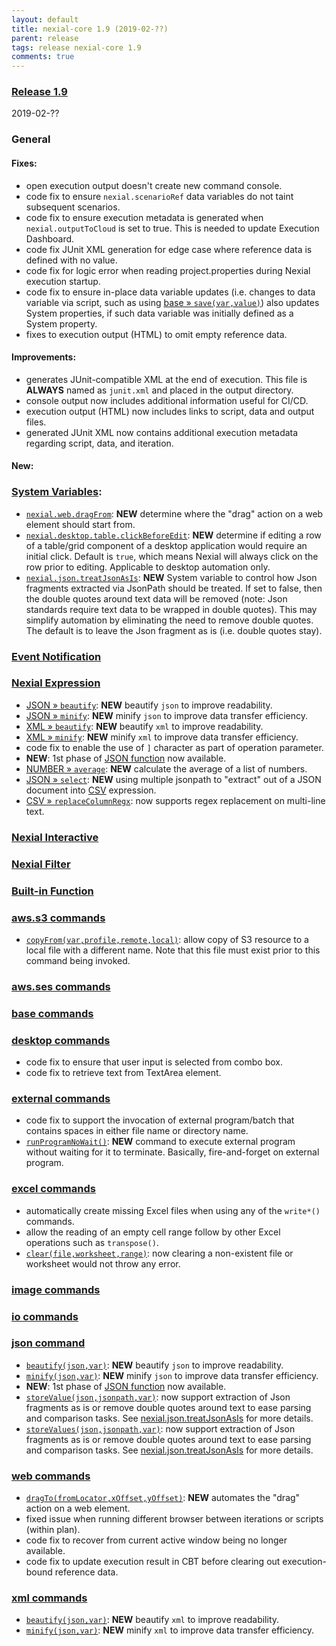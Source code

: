 ```yaml
---
layout: default
title: nexial-core 1.9 (2019-02-??)
parent: release
tags: release nexial-core 1.9
comments: true
---
```


### <a href="https://github.com/nexiality/nexial-core/releases/tag/nexial-core-1.9" class="external-link" target="_nexial_link">Release 1.9</a>
2019-02-??


### General
#### Fixes:
- open execution output doesn't create new command console.
- code fix to ensure `nexial.scenarioRef` data variables do not taint subsequent scenarios.
- code fix to ensure execution metadata is generated when `nexial.outputToCloud` is set to true. This is needed to 
  update Execution Dashboard.
- code fix JUnit XML generation for edge case where reference data is defined with no value.
- code fix for logic error when reading project.properties during Nexial execution startup.
- code fix to ensure in-place data variable updates (i.e. changes to data variable via script, such as using 
  [base &raquo; `save(var,value)`](../commands/base/save(var,value))) also updates System properties, if such data 
  variable was initially defined as a System property.
- fixes to execution output (HTML) to omit empty reference data. 

#### Improvements:
- generates JUnit-compatible XML at the end of execution. This file is **ALWAYS** named as `junit.xml` and placed in
  the output directory.
- console output now includes additional information useful for CI/CD.
- execution output (HTML) now includes links to script, data and output files.
- generated JUnit XML now contains additional execution metadata regarding script, data, and iteration.

#### New:


### [System Variables](../systemvars/index):
- [`nexial.web.dragFrom`](../systemvars/index#nexial.web.dragFrom): **NEW** determine where the "drag" action on a web 
  element should start from.
- [`nexial.desktop.table.clickBeforeEdit`](../systemvars/index#nexial.desktop.table.clickBeforeEdit): **NEW** determine 
  if editing a row of a table/grid component of a desktop application would require an initial click. Default is `true`, 
  which means Nexial will always click on the row prior to editing. Applicable to desktop automation only.
- [`nexial.json.treatJsonAsIs`](../systemvars/index#nexial.json.treatJsonAsIs): **NEW** System variable to control
  how Json fragments extracted via JsonPath should be treated. If set to false, then the double quotes around text data
  will be removed (note: Json standards require text data to be wrapped in double quotes). This may simplify automation
  by eliminating the need to remove double quotes. The default is to leave the Json fragment as is (i.e. double quotes 
  stay). 


### [Event Notification](../userguide/EventNotification)


### [Nexial Expression](../expression)
- [JSON &raquo; `beautify`](../expressions/JSONexpression): **NEW** beautify `json` to improve readability.
- [JSON &raquo; `minify`](../expressions/JSONexpression): **NEW** minify `json` to improve data transfer efficiency.
- [XML &raquo; `beautify`](../expressions/XMLexpression): **NEW** beautify `xml` to improve readability.
- [XML &raquo; `minify`](../expressions/XMLexpression): **NEW** minify `xml` to improve data transfer efficiency.
- code fix to enable the use of `]` character as part of operation parameter.
- **NEW**: 1st phase of [JSON function](../jsonpath/index.html#jsonpath-function) now available.
- [NUMBER &raquo; `average`](../expressions/JSONexpression): **NEW** calculate the average of a list of numbers.
- [JSON &raquo; `select`](../expressions/JSONexpression): **NEW** using multiple jsonpath to "extract" out of a JSON
  document into [CSV](../expressions/CSVexpression) expression.
- [CSV &raquo; `replaceColumnRegx`](../expressions/CSVexpression): now supports regex replacement on multi-line text. 


### [Nexial Interactive](../interactive)


### [Nexial Filter](../flowcontrols/filter)


### [Built-in Function](../functions)


### [aws.s3 commands](../commands/aws.s3)
- [`copyFrom(var,profile,remote,local)`](../commands/aws.s3/copyFrom(var,profile,remote,local)): allow copy of S3 
  resource to a local file with a different name. Note that this file must exist prior to this command being invoked.


### [aws.ses commands](../commands/aws.ses)


### [base commands](../commands/base)


### [desktop commands](../commands/desktop)
- code fix to ensure that user input is selected from combo box.
- code fix to retrieve text from TextArea element.


### [external commands](../commands/external)
- code fix to support the invocation of external program/batch that contains spaces in either file name or directory name.
- [`runProgramNoWait()`](../commands/external/runProgramNoWait(programPathAndParams)): **NEW** command to execute
  external program without waiting for it to terminate. Basically, fire-and-forget on external program.


### [excel commands](../commands/excel)
- automatically create missing Excel files when using any of the `write*()` commands.
- allow the reading of an empty cell range follow by other Excel operations such as `transpose()`.
- [`clear(file,worksheet,range)`](../commands/excel/clear(file,worksheet,range)): now clearing a non-existent file or 
  worksheet would not throw any error.


### [image commands](../commands/image)


### [io commands](../commands/io)


### [json command](../commands/json)
- [`beautify(json,var)`](../commands/json/beautify(json,var)): **NEW** beautify `json` to improve readability.
- [`minify(json,var)`](../commands/json/minify(json,var)): **NEW** minify `json` to improve data transfer efficiency.
- **NEW**: 1st phase of [JSON function](../jsonpath/index.html#jsonpath-function) now available.
- [`storeValue(json,jsonpath,var)`](../commands/json/storeValue(json,jsonpath,var)): now support extraction of Json 
  fragments as is or remove double quotes around text to ease parsing and comparison tasks. See 
  [nexial.json.treatJsonAsIs](../systemvars/index#nexial.json.treatJsonAsIs) for more details.
- [`storeValues(json,jsonpath,var)`](../commands/json/storeValues(json,jsonpath,var)): now support extraction of Json 
  fragments as is or remove double quotes around text to ease parsing and comparison tasks. See 
  [nexial.json.treatJsonAsIs](../systemvars/index#nexial.json.treatJsonAsIs) for more details.


### [web commands](../commands/web)
- [`dragTo(fromLocator,xOffset,yOffset)`](../commands/web/dragTo(fromLocator,xOffset,yOffset)): **NEW** automates the
  "drag" action on a web element.
- fixed issue when running different browser between iterations or scripts (within plan).
- code fix to recover from current active window being no longer available.
- code fix to update execution result in CBT before clearing out execution-bound reference data.


### [xml commands](../commands/xml)
- [`beautify(json,var)`](../commands/json/beautify(json,var)): **NEW** beautify `xml` to improve readability.
- [`minify(json,var)`](../commands/json/minify(json,var)): **NEW** minify `xml` to improve data transfer efficiency.
